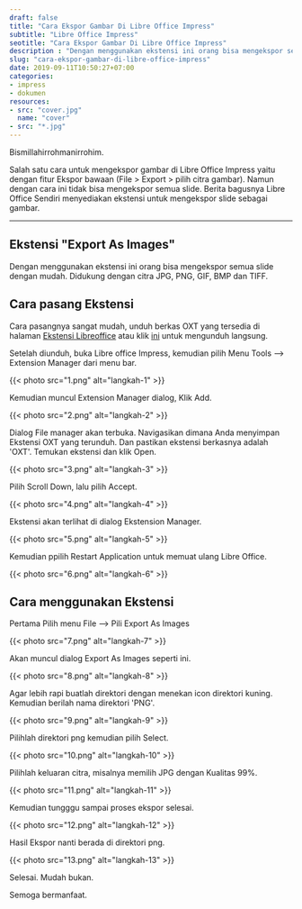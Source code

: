 ```yaml
---
draft: false
title: "Cara Ekspor Gambar Di Libre Office Impress"
subtitle: "Libre Office Impress"
seotitle: "Cara Ekspor Gambar Di Libre Office Impress"
description : "Dengan menggunakan ekstensi ini orang bisa mengekspor semua slide dengan mudah. Didukung dengan citra JPG, PNG, GIF, BMP dan TIFF."
slug: "cara-ekspor-gambar-di-libre-office-impress"
date: 2019-09-11T10:50:27+07:00
categories:
- impress
- dokumen
resources:
- src: "cover.jpg"
  name: "cover"
- src: "*.jpg"
---
```


Bismillahirrohmanirrohim.

Salah satu cara untuk mengekspor gambar di Libre Office Impress yaitu dengan fitur Ekspor bawaan (File > Export > pilih citra gambar). Namun dengan cara ini tidak bisa mengekspor semua slide. Berita bagusnya Libre Office Sendiri menyediakan ekstensi untuk mengekspor slide sebagai gambar.

***

## Ekstensi "Export As Images"

Dengan menggunakan ekstensi ini orang bisa mengekspor semua slide dengan mudah. Didukung dengan citra JPG, PNG, GIF, BMP dan TIFF.

## Cara pasang Ekstensi

Cara pasangnya sangat mudah, unduh berkas OXT yang tersedia di halaman [Ekstensi Libreoffice](https://extensions.libreoffice.org/extensions/export-as-images) atau klik [ini](https://extensions.libreoffice.org/extensions/export-as-images/0.9.3/@@download/file/exportasimages-0-9-3.oxt) untuk mengunduh langsung.

Setelah diunduh, buka Libre office Impress, kemudian pilih Menu Tools --> Extension Manager dari menu bar.

{{< photo src="1.png" alt="langkah-1" >}}

Kemudian muncul Extension Manager dialog, Klik Add.

{{< photo src="2.png" alt="langkah-2" >}}

Dialog File manager akan terbuka. Navigasikan dimana Anda menyimpan Ekstensi OXT yang terunduh. Dan pastikan ekstensi berkasnya adalah 'OXT'. Temukan ekstensi dan klik Open.

{{< photo src="3.png" alt="langkah-3" >}}

Pilih Scroll Down, lalu pilih Accept.

{{< photo src="4.png" alt="langkah-4" >}}

Ekstensi akan terlihat di dialog Ekstension Manager.

{{< photo src="5.png" alt="langkah-5" >}}

Kemudian ppilih Restart Application untuk memuat ulang Libre Office.

{{< photo src="6.png" alt="langkah-6" >}}

## Cara menggunakan Ekstensi

Pertama Pilih menu File --> Pili Export As Images

{{< photo src="7.png" alt="langkah-7" >}}

Akan muncul dialog Export As Images seperti ini.

{{< photo src="8.png" alt="langkah-8" >}}

Agar lebih rapi buatlah direktori dengan menekan icon direktori kuning. Kemudian berilah nama direktori 'PNG'.

{{< photo src="9.png" alt="langkah-9" >}}

Pilihlah direktori png kemudian pilih Select.

{{< photo src="10.png" alt="langkah-10" >}}

Pilihlah keluaran citra, misalnya memilih JPG dengan Kualitas 99%.

{{< photo src="11.png" alt="langkah-11" >}}

Kemudian tungggu sampai proses ekspor selesai.

{{< photo src="12.png" alt="langkah-12" >}}

Hasil Ekspor nanti berada di direktori png.

{{< photo src="13.png" alt="langkah-13" >}}

Selesai. Mudah bukan.

Semoga bermanfaat.
